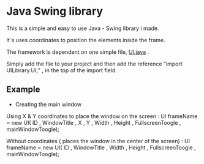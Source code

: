 # Java Swing library

This is a simple and easy to use Java - Swing library i made.

It´s uses coordinates to position the elements inside the frame.


The framework is dependent on one simple file,
[UI.java](https://github.com/Lakerolmaker/Java-Swing-library/blob/master/src/UILibrary/UI.java)
.

Simply add the file to your project and then add the reference "import UILibrary.UI;" ,
in the top of the import field.


## Example

* Creating the main window

Using X & Y coordinates to place the window on the screen : 
UI frameName = new UI( ID , WindowTitle , X , Y , Width , Height , FullscreenToogle , mainWindowToogle);

Without coordinates ( places the window in the center of the screen) :
UI frameName = new UI( ID , WindowTitle , Width , Height , FullscreenToogle , mainWindowToogle);
